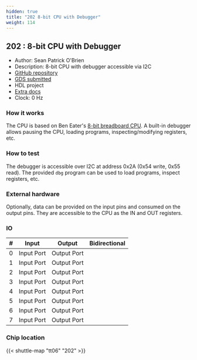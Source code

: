 ```yaml
---
hidden: true
title: "202 8-bit CPU with Debugger"
weight: 114
---
```


## 202 : 8-bit CPU with Debugger

* Author: Sean Patrick O'Brien
* Description: 8-bit CPU with debugger accessible via I2C
* [GitHub repository](https://github.com/obriensp/tt06-spo-be8-nomacro)
* [GDS submitted](https://github.com/obriensp/tt06-spo-be8-nomacro/actions/runs/8757129187)
* HDL project
* [Extra docs]()
* Clock: 0 Hz

### How it works

The CPU is based on Ben Eater's [8-bit breadboard CPU](https://eater.net/8bit). A built-in debugger allows pausing the CPU, loading programs, inspecting/modifying registers, etc.

### How to test

The debugger is accessible over I2C at address 0x2A (0x54 write, 0x55 read). The provided `dbg` program can be used to load programs, inspect registers, etc.

### External hardware

Optionally, data can be provided on the input pins and consumed on the output pins. They are accessible to the CPU as the IN and OUT registers.


### IO

| #             | Input    | Output   | Bidirectional   |
| ------------- | -------- | -------- | --------------- |
| 0 | Input Port  | Output Port  |      |
| 1 | Input Port  | Output Port  |      |
| 2 | Input Port  | Output Port  |      |
| 3 | Input Port  | Output Port  |      |
| 4 | Input Port  | Output Port  |      |
| 5 | Input Port  | Output Port  |      |
| 6 | Input Port  | Output Port  |      |
| 7 | Input Port  | Output Port  |      |


### Chip location

{{< shuttle-map "tt06" "202" >}}
